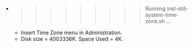 * >>>>>>>>> Running inst-std-system-time-zone.sh ...
  * Insert Time Zone menu in Administration.
  * Disk size = 4003336K. Space Used = 4K.
